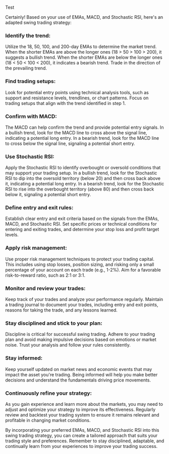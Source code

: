Test

Certainly! Based on your use of EMAs, MACD, and Stochastic RSI, here's an adapted swing trading strategy:

### Identify the trend: 
Utilize the 18, 50, 100, and 200-day EMAs to determine the market trend. When the shorter EMAs are above the longer ones (18 > 50 > 100 > 200), it suggests a bullish trend. When the shorter EMAs are below the longer ones (18 < 50 < 100 < 200), it indicates a bearish trend. Trade in the direction of the prevailing trend.

### Find trading setups: 
Look for potential entry points using technical analysis tools, such as support and resistance levels, trendlines, or chart patterns. Focus on trading setups that align with the trend identified in step 1.

### Confirm with MACD: 
The MACD can help confirm the trend and provide potential entry signals. In a bullish trend, look for the MACD line to cross above the signal line, indicating a potential long entry. In a bearish trend, look for the MACD line to cross below the signal line, signaling a potential short entry.

### Use Stochastic RSI: 
Apply the Stochastic RSI to identify overbought or oversold conditions that may support your trading setup. In a bullish trend, look for the Stochastic RSI to dip into the oversold territory (below 20) and then cross back above it, indicating a potential long entry. In a bearish trend, look for the Stochastic RSI to rise into the overbought territory (above 80) and then cross back below it, signaling a potential short entry.

### Define entry and exit rules: 
Establish clear entry and exit criteria based on the signals from the EMAs, MACD, and Stochastic RSI. Set specific prices or technical conditions for entering and exiting trades, and determine your stop loss and profit target levels.

### Apply risk management: 
Use proper risk management techniques to protect your trading capital. This includes using stop losses, position sizing, and risking only a small percentage of your account on each trade (e.g., 1-2%). Aim for a favorable risk-to-reward ratio, such as 2:1 or 3:1.

### Monitor and review your trades: 
Keep track of your trades and analyze your performance regularly. Maintain a trading journal to document your trades, including entry and exit points, reasons for taking the trade, and any lessons learned.

### Stay disciplined and stick to your plan:
Discipline is critical for successful swing trading. Adhere to your trading plan and avoid making impulsive decisions based on emotions or market noise. Trust your analysis and follow your rules consistently.

### Stay informed:
Keep yourself updated on market news and economic events that may impact the asset you're trading. Being informed will help you make better decisions and understand the fundamentals driving price movements.

### Continuously refine your strategy:
As you gain experience and learn more about the markets, you may need to adjust and optimize your strategy to improve its effectiveness. Regularly review and backtest your trading system to ensure it remains relevant and profitable in changing market conditions.

By incorporating your preferred EMAs, MACD, and Stochastic RSI into this swing trading strategy, you can create a tailored approach that suits your trading style and preferences. Remember to stay disciplined, adaptable, and continually learn from your experiences to improve your trading success.
